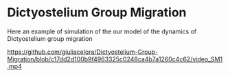 # Dictyostelium Group Migration 

Here an example of simulation of the our model of the dynamics of Dictyostelium group migration


https://github.com/giuliacelora/Dictyostelium-Group-Migration/blob/c17dd2d100b9f4963325c0248ca4b7a1260c4c62/video_SM1.mp4
